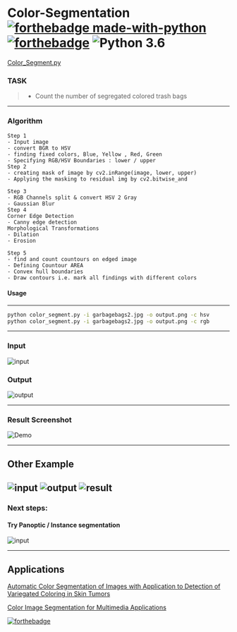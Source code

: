 # Color-Segmentation  [![forthebadge made-with-python](http://ForTheBadge.com/images/badges/made-with-python.svg)](https://github.com/vasantvohra/Color-Segmentation/blob/master/color_segment.py) [![forthebadge](https://forthebadge.com/images/badges/powered-by-responsibility.svg)](https://forthebadge.com) ![Python 3.6](https://img.shields.io/badge/python-3.6-green.svg)

[Color_Segment.py](https://github.com/vasantvohra/Color-Segmentation/blob/master/color_segment.py)
### TASK
 > * Count the number of segregated colored trash bags
---
### Algorithm
```
Step 1
- Input image 
- convert BGR to HSV
- finding fixed colors, Blue, Yellow , Red, Green
- Specifying RGB/HSV Boundaries : lower / upper
Step 2
- creating mask of image by cv2.inRange(image, lower, upper)
- Applying the masking to residual img by cv2.bitwise_and

Step 3
- RGB Channels split & convert HSV 2 Gray
- Gaussian Blur
Step 4
Corner Edge Detection
- Canny edge detection
Morphological Transformations
- Dilation
- Erosion

Step 5
- find and count countours on edged image
- Defining Countour AREA
- Convex hull boundaries
- Draw contours i.e. mark all findings with different colors
```
#### Usage
---
```sh
python color_segment.py -i garbagebags2.jpg -o output.png -c hsv
python color_segment.py -i garbagebags2.jpg -o output.png -c rgb
```
---
### Input
![input](https://github.com/vasantvohra/Color-Segmentation/blob/master/garbagebags2.jpg) 
### Output
![output](https://github.com/vasantvohra/Color-Segmentation/blob/master/output.jpg)

---
### Result Screenshot
![Demo](https://github.com/vasantvohra/Color-Segmentation/blob/master/counting.png)

---

## Other Example

![input](https://github.com/vasantvohra/Color-Segmentation/blob/master/coloredimage.jpeg) ![output](https://github.com/vasantvohra/Color-Segmentation/blob/master/out.png)
![result](https://github.com/vasantvohra/Color-Segmentation/blob/master/thumbpin%20count.png)
---
### Next steps:
#### Try Panoptic / Instance segmentation
![input](https://github.com/vasantvohra/Color-Segmentation/blob/master/count%20people.png)

---

## Applications
[Automatic Color Segmentation of Images with
Application to Detection of Variegated
Coloring in Skin Tumors](http://groups.inf.ed.ac.uk/vision/MCDONAGH/related%20work/literature/Automatic%20color%20segmentation%20of%20images%20with%20application%20todetection%20of%20variegated%20coloring%20in%20skin%20tumors.pdf)

[Color Image Segmentation for Multimedia Applications](https://link.springer.com/article/10.1023/A:1008163913937)

[![forthebadge](https://forthebadge.com/images/badges/built-with-love.svg)](https://forthebadge.com)
